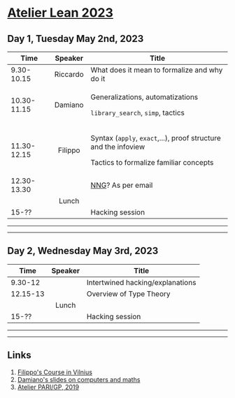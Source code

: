 # [Atelier Lean 2023](http://www.rnta.eu/7MSRNTA/index.html)

## Day 1, Tuesday May 2nd, 2023

| Time        | Speaker  | Title |
| -           | :-:      | - |
| 9.30-10.15  | Riccardo | What does it mean to formalize and why do it |
| 10.30-11.15 | Damiano  | <p>Generalizations, automatizations</p><p>`library_search`, `simp`, tactics</p> |
| 11.30-12.15 | Filippo  | <p>Syntax (`apply`, `exact`,...), proof structure and the infoview</p><p>Tactics to formalize familiar concepts</p> |
| 12.30-13.30 |          | [NNG](https://www.ma.imperial.ac.uk/~buzzard/xena/natural_number_game/)?  As per email |
|             | Lunch    |
| 15-??       |          | Hacking session |

---

---

## Day 2, Wednesday May 3rd, 2023

| Time     | Speaker | Title |
| -        | :-:     | - |
| 9.30-12  |         | Intertwined hacking/explanations |
| 12.15-13 |         | Overview of Type Theory |
|          | Lunch   |
| 15-??    |         | Hacking session |

---

---

## Links

1. [Filippo's Course in Vilnius](https://github.com/faenuccio/May22_Vilnius)
1. [Damiano's slides on computers and maths](http://homepages.warwick.ac.uk/~maskal/slides/2020_ToM_Testa.pdf)
1. [Atelier PARI/GP, 2019](https://pari.math.u-bordeaux.fr/Events/PARI2019b/)
